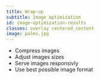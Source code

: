 ```yaml
---
title: Wrap-up
subtitle: Image optimization
id: image-optimization-results
classes: overlay centered_content
image: palms.jpg
---
```


* Compress images
* Adjust images sizes
* Serve images responsivly
* Use best possible image format